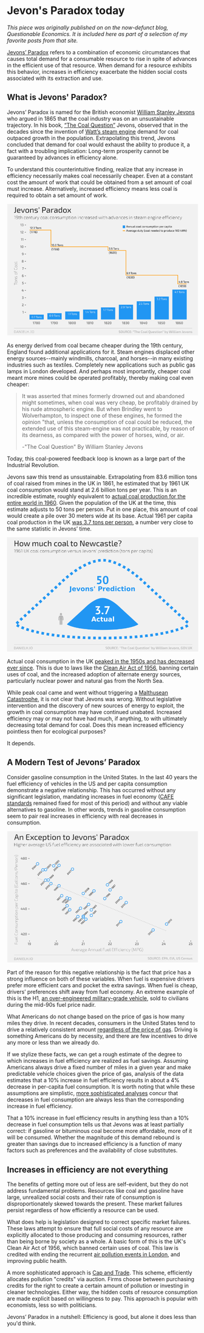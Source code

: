 # Jevon's Paradox today

*This piece was originally published on on the now-defunct blog, Questionable Economics. It is included here as part of a selection of my favorite posts from that site.*

[Jevons’ Paradox](https://en.wikipedia.org/wiki/Jevons_paradox) refers to a combination of economic circumstances that causes total demand for a consumable resource to rise in spite of advances in the efficient use of that resource. When demand for a resource exhibits this behavior, increases in efficiency exacerbate the hidden social costs associated with its extraction and use.

## What is Jevons' Paradox?
 
Jevons’ Paradox is named for the British economist [William Stanley Jevons](https://en.wikipedia.org/wiki/William_Stanley_Jevons) who argued in 1865 that the coal industry was on an unsustainable trajectory. In his book, [“The Coal Question”](http://www.econlib.org/library/YPDBooks/Jevons/jvnCQ.html) Jevons, observed that in the decades since the invention of [Watt’s steam engine](https://en.wikipedia.org/wiki/Watt_steam_engine) demand for coal outpaced growth in the population. Extrapolating this trend, Jevons concluded that demand for coal would exhaust the ability to produce it, a fact with a troubling implication: Long-term prosperity cannot be guaranteed by advances in efficiency alone.
  
To understand this counterintuitive finding, realize that any increase in efficiency necessarily makes coal necessarily cheaper. Even at a constant cost the amount of work that could be obtained from a set amount of coal must increase. Alternatively, increased efficiency means less coal is required to obtain a set amount of work.

![](/Jevons-Paradox/Visuals/coal2.png)

As energy derived from coal became cheaper during the 19th century, England found additional applications for it. Steam engines displaced other energy sources--mainly windmills, charcoal, and horses--in many existing industries such as textiles. Completely new applications such as public gas lamps in London developed. And perhaps most importantly, cheaper coal meant more mines could be operated profitably, thereby making coal even cheaper:
 
>It was asserted that mines formerly drowned out and abandoned might sometimes, when coal was very cheap, be profitably drained by his rude atmospheric engine. But when Brindley went to Wolverhampton, to inspect one of these engines, he formed the opinion "that, unless the consumption of coal could be reduced, the extended use of this steam-engine was not practicable, by reason of its dearness, as compared with the power of horses, wind, or air.
>
>-"The Coal Question" By William Stanley Jevons
 
Today, this coal-powered feedback loop is known as a large part of the Industrial Revolution.
 
Jevons saw this trend as unsustainable. Extrapolating from 83.6 million tons of coal raised from mines in the UK in 1861, he estimated that by 1961 UK coal consumption would stand at 2.6 billion tons per year. This is an incredible estimate, roughly equivalent to [actual coal production for the entire world in 1960](http://www.diva-portal.org/smash/get/diva2:329110/FULLTEXT01.pdf). Given the population of the UK at the time, this estimate adjusts to 50 tons per person. Put in one place, this amount of coal would create a pile over 30 meters wide at its base. Actual 1961 per capita coal production in the UK [was 3.7 tons per person](https://www.gov.uk/government/statistical-data-sets/historical-coal-data-coal-production-availability-and-consumption-1853-to-2011), a number very close to the same statistic in Jevons’ time.

![](/Jevons-Paradox/Visuals/prediction.png)

Actual coal consumption in the UK [peaked in the 1950s and has decreased ever since](http://www.carbonbrief.org/blog/2015/01/uk-coal-use-to-fall-to-lowest-level-since-industrial-revolution/). This is due to laws like the [Clean Air Act of 1956](https://en.wikipedia.org/wiki/Clean_Air_Act_1956), banning certain uses of coal, and the increased adoption of alternate energy sources, particularly nuclear power and natural gas from the North Sea. 
 
While peak coal came and went without triggering a [Malthusean Catastrophe](https://en.wikipedia.org/?title=Malthusian_catastrophe), it is not clear that Jevons was wrong. Without legislative intervention and the discovery of new sources of energy to exploit, the growth in coal consumption may have continued unabated. Increased efficiency may or may not have had much, if anything, to with ultimately decreasing total demand for coal. Does this mean increased efficiency pointless then for ecological purposes?

It depends.
 
## A Modern Test of Jevons’ Paradox

Consider gasoline consumption in the United States. In the last 40 years the fuel efficiency of vehicles in the US and per capita consumption demonstrate a negative relationship. This has occurred without any significant legislation, mandating increases in fuel economy ([CAFE standards](http://www.nhtsa.gov/fuel-economy) remained fixed for most of this period) and without any viable alternatives to gasoline. In other words, trends in gasoline consumption seem to pair real increases in efficiency with real decreases in consumption.

![](/Jevons-Paradox/Visuals/gas.png)
 
Part of the reason for this negative relationship is the fact that price has a strong influence on both of these variables. When fuel is expensive drivers prefer more efficient cars and pocket the extra savings. When fuel is cheap, drivers’ preferences shift away from fuel economy. An extreme example of this is the H1, [an over-engineered military-grade vehicle](https://en.wikipedia.org/?title=Hummer_H1), sold to civilians during the mid-90s fuel price nadir.
 
What Americans do not change based on the price of gas is how many miles they drive. In recent decades, consumers in the United States tend to drive a relatively consistent amount [regardless of the price of gas](http://www.eia.gov/todayinenergy/detail.cfm?id=19191). Driving is something Americans do by necessity, and there are few incentives to drive any more or less than we already do.

If we stylize these facts, we can get a rough estimate of the degree to which increases in fuel efficiency are realized as fuel savings. Assuming Americans always drive a fixed number of miles in a given year and make predictable vehicle choices given the price of gas, analysis of the data estimates that a 10% increase in fuel efficiency results in about a 4% decrease in per-capita fuel consumption. It is worth noting that while these assumptions are simplistic, [more sophisticated analyses](http://www.rff.org/RFF/Documents/RFF-DP-13-19.pdf) concur that decreases in fuel consumption are always less than the corresponding increase in fuel efficiency.
 
That a 10% increase in fuel efficiency results in anything less than a 10% decrease in fuel consumption tells us that Jevons was at least partially correct: if gasoline or bituminous coal become more affordable, more of it will be consumed. Whether the magnitude of this demand rebound is greater than savings due to increased efficiency is a function of many factors such as preferences and the availability of close substitutes.

## Increases in efficiency are not everything

The benefits of getting more out of less are self-evident, but they do not address fundamental problems. Resources like coal and gasoline have large, unrealized social costs and their rate of consumption is disproportionately skewed towards the present. These market failures persist regardless of how efficiently a resource can be used.

What does help is legislation designed to correct specific market failures. These laws attempt to ensure that full social costs of any resource are explicitly allocated to those producing and consuming resources, rather than being borne by society as a whole. A basic form of this is the UK's Clean Air Act of 1956, which banned certain uses of coal. This law is credited with ending the recurrent [air pollution events in London](https://en.wikipedia.org/wiki/Great_Smog), and improving public health.

A more sophisticated approach is [Cap and Trade](http://www.edf.org/climate/how-cap-and-trade-works). This scheme, efficiently allocates pollution "credits" via auction. Firms choose between purchasing credits for the right to create a certain amount of pollution or investing in cleaner technologies. Either way, the hidden costs of resource consumption are made explicit based on willingness to pay. This approach is popular with economists, less so with politicians.

Jevons’ Paradox in a nutshell: Efficiency is good, but alone it does less than you'd think.